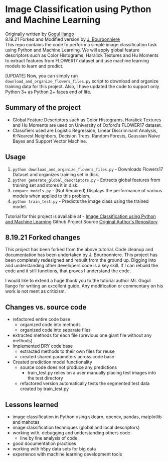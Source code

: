 # Image Classification using Python and Machine Learning
Originally written by [Gogul Ilango](https://github.com/Gogul09)  
8.19.21 Forked and Modified version by [J. Bourbonniere](https://github.com/justinbourb)  
This repo contains the code to perform a simple image classification task using Python and Machine Learning. We will apply global feature descriptors such as Color Histograms, Haralick Textures and Hu Moments to extract features from FLOWER17 dataset and use machine learning models to learn and predict.

[UPDATE]
Now, you can simply run `download_and_organize_flowers_files.py` script to download and organize training data for this project. Also, I have updated the code to support only Python 3+ as Python 2+ faces end of life.

## Summary of the project
* Global Feature Descriptors such as Color Histograms, Haralick Textures and Hu Moments are used on University of Oxford's FLOWER17 dataset.
* Classifiers used are Logistic Regression, Linear Discriminant Analysis, K-Nearest Neighbors, Decision Trees, Random Forests, Gaussian Naive Bayes and Support Vector Machine.

## Usage 

1. `python download_and_organize_flowers_files.py` - Downloads Flowers17 Dataset and organizes training set in disk.
2. `python generate_global_descriptors.py` - Extracts global features from training set and stores it in disk.
3. `compare_models.py` - (Not Required) Displays the performance of various models when applied to this problem.
4. `python train_test.py` - Predicts the image class using the trained model.

Tutorial for this project is available at - [Image Classification using Python and Machine Learning](https://gogul09.github.io/software/image-classification-python)
Github Project Source [Original Author's Repository](https://github.com/Gogul09/image-classification-python)

## 8.19.21 Forked changes 
This project has been forked from the above tutorial. Code cleanup and 
documentation has been undertaken by J. Bourbonniere.  This project has been completely
redesigned and rebuilt from the ground up.  Digging into and understanding other developers
code is a key skill.  If I can rebuild the code and it still functions, that proves
I understand the code.

I would like to extend a huge thank you to the tutorial author Mr. Gogul Ilango
for writing an excellent guide.  Any modification or commentary on his work is not ment
as criticism.

## Changes vs. source code
* refactored entire code base
    * organized code into methods
    * organized code into separate files
* extracted methods for each file (previous one giant file without any methods)
* Implemented DRY code base
    * extracted methods to their own files for reuse
    * created shared parameters across code base
* Created prediction model functionality
    * source code does not produce any predictions
        * train_test.py relies on a user manually placing test images into 
        the test directory
    * refactored version automatically tests the segmented test data
        created by train_test.py

## Lessons learned
* image classification in Python using sklearn, opencv, pandas, matplotlib and mahotas
* image classification techniques (global and local descriptors)
* working with, debugging and understanding others code
    * line by line analysis of code
* good documentation practices
* working with h5py data sets for big data
* experience with machine learning development tools